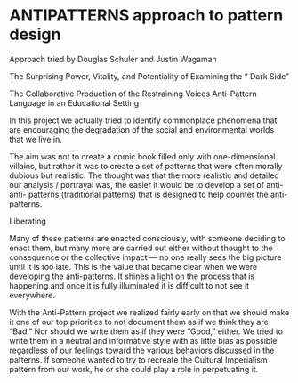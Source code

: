 # ANTIPATTERNS approach to pattern design

Approach tried by Douglas Schuler and Justin Wagaman

The Surprising Power, Vitality, and Potentiality of Examining the “ Dark
Side”
  
The Collaborative Production of the Restraining Voices Anti-Pattern
Language in an Educational Setting



In this project we actually tried to identify
commonplace phenomena that are encouraging
the degradation of the social and environmental
worlds that we live in.

The aim was not to create a
comic book filled only with one-dimensional
villains, but rather it was to create a set of
patterns that were often morally dubious but
realistic. The thought was that the more realistic
and detailed our analysis / portrayal was, the
easier it would be to develop a set of anti-anti-
patterns (traditional patterns) that is designed to
help counter the anti-patterns.

Liberating

Many of these patterns are enacted consciously,
with someone deciding to enact them, but many
more are carried out either without thought to the
consequence or the collective impact — no one
really sees the big picture until it is too late. This
is the value that became clear when we were
developing the anti-patterns. It shines a light on
the process that is happening and once it is fully
illuminated it is difficult to not see it everywhere.


With the Anti-Pattern project we realized fairly
early on that we should make it one of our top
priorities to not document them as if we think
they are “Bad.” Nor should we write them as if
they were “Good,” either. We tried to write them
in a neutral and informative style with as little
bias as possible regardless of our feelings toward
the various behaviors discussed in the patterns.
If someone wanted to try to recreate the Cultural
Imperialism pattern from our work, he or she
could play a role in perpetuating it.
